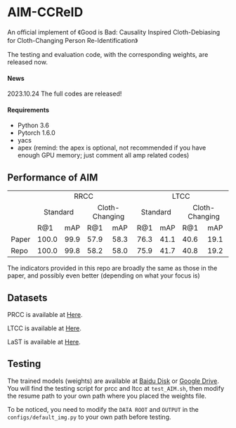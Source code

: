 # AIM-CCReID
An official implement of 《Good is Bad: Causality Inspired Cloth-Debiasing for Cloth-Changing Person Re-Identification》

The testing and evaluation code, with the corresponding weights, are released now.

#### News 
2023.10.24 The full codes are released! 

#### Requirements
- Python 3.6
- Pytorch 1.6.0
- yacs
- apex
(remind: the apex is optional, not recommended if you have enough GPU memory; just comment all amp related codes)

## Performance of AIM 
<table>
	<tr>
	    <td > </td>
	    <td colspan="4" align="center">RRCC</td>
	    <td colspan="4" align="center">LTCC</td>
	</tr >
	<tr >
      <td>   </td>
	    <td colspan="2" align="center"> Standard</td>
      <td colspan="2" align="center"> Cloth-Changing</td>
	    <td colspan="2" align="center"> Standard</td>
      <td colspan="2" align="center"> Cloth-Changing</td>
	</tr>
	<tr>
	    <td> </td>
      <td>R@1</td>
      <td>mAP</td>
      <td>R@1</td>
      <td>mAP</td>
      <td>R@1</td>
      <td>mAP</td>
      <td>R@1</td>
      <td>mAP</td>
	</tr>
	<tr>
	    <td>Paper</td>
      <td>100.0</td>
      <td>99.9</td>
      <td>57.9</td>
      <td>58.3</td>
      <td>76.3</td>
      <td>41.1</td>
      <td>40.6</td>
      <td>19.1</td>
	</tr>
	<tr>
	    <td>Repo</td>
      <td>100.0</td>
      <td>99.8</td>
      <td>58.2</td>
      <td>58.0</td>
      <td>75.9</td>
      <td>41.7</td>
      <td>40.8</td>
      <td>19.2</td>
	</tr>
</table>
The indicators provided in this repo are broadly the same as those in the paper, and possibly even better (depending on what your focus is)

## Datasets
PRCC is available at [Here](https://drive.google.com/file/d/1yTYawRm4ap3M-j0PjLQJ--xmZHseFDLz/view).

LTCC is available at [Here](https://naiq.github.io/LTCC_Perosn_ReID.html).

LaST is available at [Here](https://github.com/shuxjweb/last).

## Testing
The trained models (weights) are available at [Baidu Disk](https://pan.baidu.com/s/1Du1XgoCim6I_bZtNRm3yPw?pwd=v4ly) or [Google Drive](https://drive.google.com/drive/folders/1xohg_OAHjNyy7LLq3Fq_KowcEP9IlY8k?usp=sharing).
You will find the testing script for prcc and ltcc at `test_AIM.sh`, then modify the resume path to your own path where you placed the weights file.  

To be noticed, you need to modify the `DATA ROOT` and `OUTPUT` in the `configs/default_img.py` to your own path before testing.


